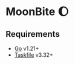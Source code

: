 # MoonBite 🌔

## Requirements

- [Go](https://go.dev/) v1.21+
- [Taskfile](https://taskfile.dev/) v3.32+